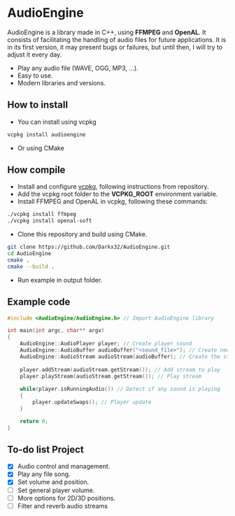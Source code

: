 # AudioEngine
AudioEngine is a library made in C++, using **FFMPEG** and **OpenAL**. It consists of facilitating the handling of audio files for future applications.
It is in its first version, it may present bugs or failures, but until then, I will try to adjust it every day.
* Play any audio file (WAVE, OGG, MP3, ...).
* Easy to use.
* Modern libraries and versions.

## How to install
* You can install using vcpkg
```bash
vcpkg install audioengine
```
* Or using CMake

## How compile
* Install and configure [vcpkg](https://github.com/microsoft/vcpkg), following instructions from repository.
* Add the vcpkg root folder to the **VCPKG_ROOT** environment variable.
* Install FFMPEG and OpenAL in vcpkg, following these commands:
```bash
./vcpkg install ffmpeg
./vcpkg install openal-soft
```
* Clone this repository and build using CMake.
```bash
git clone https://github.com/Darkx32/AudioEngine.git
cd AudioEngine
cmake .
cmake --build .
```
* Run example in output folder.

## Example code
```c++
#include <AudioEngine/AudioEngine.h> // Import AudioEngine library

int main(int argc, char** argv)
{
    AudioEngine::AudioPlayer player; // Create player sound
    AudioEngine::AudioBuffer audioBuffer("<sound_file>"); // Create new audio buffer from file
    AudioEngine::AudioStream audioStream(audioBuffer); // Create the stream from audio buffer
    
    player.addStream(audioStream.getStream()); // Add stream to play
    player.playStream(audioStream.getStream()); // Play stream
    
    while(player.isRunningAudio()) // Detect if any sound is playing
    {
        player.updateSwaps(); // Player update
    }

    return 0;
}
```

## To-do list Project

- [X] Audio control and management.
- [X] Play any file song.
- [X] Set volume and position.
- [ ] Set general player volume.
- [ ] More options for 2D/3D positions.
- [ ] Filter and reverb audio streams
